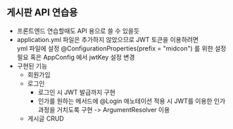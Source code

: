 ## 게시판 API 연습용
- 프론트엔드 연습할때도 API 용으로 쓸 수 있을듯
- application.yml 파일은 추가하지 않았으므로 JWT 토큰을 이용하려면 <br/>
  yml 파일에 설정 @ConfigurationProperties(prefix = "midcon") 를 위한 설정 필요 혹은 AppConfig 에서 jwtKey 설정 변경
- 구현된 기능
  - 회원가입
  - 로그인
    - 로그인 시 JWT 발급까지 구현
    - 인가를 원하는 메서드에 @Login 애노테이션 적용 시 JWT를 이용한 인가 과정을 거치도록 구현
      ->  ArgumentResolver 이용
  - 게시글 CRUD
